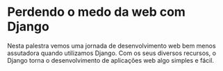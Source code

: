 # Perdendo o medo da web com Django

Nesta palestra vemos uma jornada de desenvolvimento web bem menos assutadora quando utilizamos Django. Com os seus diversos recursos, o Django torna o desenvolvimento de aplicações web algo simples e fácil.
